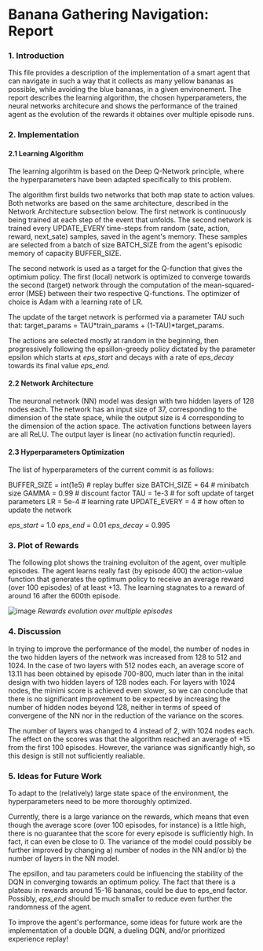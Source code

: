 
# Banana Gathering Navigation: Report

### 1. Introduction

This file provides a description of the implementation of a smart agent that can navigate in such a way that it collects as many yellow bananas as possible, while avoiding the blue bananas, in a given environement. The report describes the learning algorithm, the chosen hyperparameters, the neural networks architecure and shows the performance of the trained agent as the evolution of the rewards it obtaines over multiple episode runs.

### 2. Implementation

#### 2.1 Learning Algorithm
The learning algorihtm is based on the Deep Q-Network principle, where the hyperparameters have been adapted specifically to this problem.

The algorithm first builds two networks that both map state to action values. Both networks are based on the same architecture, described in the Network Architecture subsection below. The first network is continuously being trained at each step of the event that unfolds. The second network is trained every UPDATE_EVERY time-steps from random (sate, action, reward, next_sate) samples, saved in the agent's memory. These samples are selected from a batch of size BATCH_SIZE from the agent's episodic memory of capacity BUFFER_SIZE.

The second network is used as a target for the Q-function that gives the optimium policy. The first (local) network is optimized to converge towards the second (target) network through the computation of the mean-squared-error (MSE) between their two respective Q-functions. The optimizer of choice is Adam with a learning rate of LR.

The update of the target network is performed via a parameter TAU such that: target_params = TAU*train_params + (1-TAU)*target_params.

The actions are selected mostly at random in the beginning, then progressively following the epsillon-greedy policy dictated by the parameter epsilon which starts at *eps_start* and decays with a rate of *eps_decay* towards its final value *eps_end*.


#### 2.2 Network Architecture
The neuronal network (NN) model was design with two hidden layers of 128 nodes each. The network has an input size of 37, corresponding to the dimension of the state space, while the output size is 4 corresponding to the dimension of the action space. The activation functions between layers are all ReLU. The output layer is linear (no activation functin requried).

#### 2.3 Hyperparameters Optimization

The list of hyperparameters of the current commit is as follows:

BUFFER_SIZE = int(1e5)  # replay buffer size
BATCH_SIZE = 64         # minibatch size
GAMMA = 0.99            # discount factor
TAU = 1e-3              # for soft update of target parameters
LR = 5e-4               # learning rate 
UPDATE_EVERY = 4        # how often to update the network

*eps_start* = 1.0
*eps_end* = 0.01
*eps_decay* = 0.995


### 3. Plot of Rewards

The following plot shows the training evoluiton of the agent, over multiple episodes. The agent learns really fast (by episode 400) the action-value function that generates the optimum policy to receive an average reward (over 100 episodes) of at least +13. The learning stagnates to a reward of around 16 after the 600th episode.

![image](https://github.com/mionescu/udacity-navigation/blob/report_improvement/rewards_plot_v1.png)
*Rewards evolution over multiple episodes*

### 4. Discussion
In trying to improve the performance of the model, the number of nodes in the two hidden layers of the network was increased from 128 to 512 and 1024. In the case of two layers with 512 nodes each, an average score of 13.11 has been obtained by episode 700-800, much later than in the inital design with two hidden layers of 128 nodes each. For layers with 1024 nodes, the minimi score is achieved even slower, so we can conclude that there is no significant improvement to be expected by increasing the number of hidden nodes beyond 128, neither in terms of speed of convergene of the NN nor in the reduction of the variance on the scores.

The number of layers was changed to 4 instead of 2, with 1024 nodes each. The effect on the scores was that the algorithm reached an average of +15 from the first 100 episodes. However, the variance was significantly high, so this design is still not sufficiently realiable.

### 5. Ideas for Future Work

To adapt to the (relatively) large state space of the environment, the hyperparameters need to be more thoroughly optimized.

Currently, there is a large variance on the rewards, which means that even though the average score (over 100 episodes, for instance) is a little high, there is no guarantee that the score for every episode is sufficiently high. In fact, it can even be close to 0. The variance of the model could possibly be further improved by changing a) number of nodes in the NN and/or b) the number of layers in the NN model.

The epsillon, and tau parameters could be influencing the stability of the DQN in converging towards an optimum policy. The fact that there is a plateau in rewards around 15-16 bananas, could be due to eps_end factor. Possibly, *eps_end* should be much smaller to reduce even further the randomness of the agent.

To improve the agent's performance, some ideas for future work are the implementation of a double DQN, a dueling DQN, and/or prioritized experience replay!
